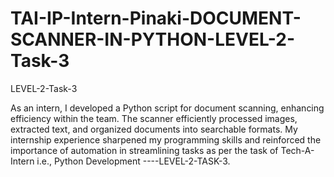# TAI-IP-Intern-Pinaki-DOCUMENT-SCANNER-IN-PYTHON-LEVEL-2-Task-3
LEVEL-2-Task-3


As an intern, I developed a Python script for document scanning, enhancing efficiency within the team. The scanner efficiently processed images, extracted text, and organized documents into searchable formats. My internship experience sharpened my programming skills and reinforced the importance of automation in streamlining tasks as per the task of Tech-A-Intern i.e., Python Development ----LEVEL-2-TASK-3.
